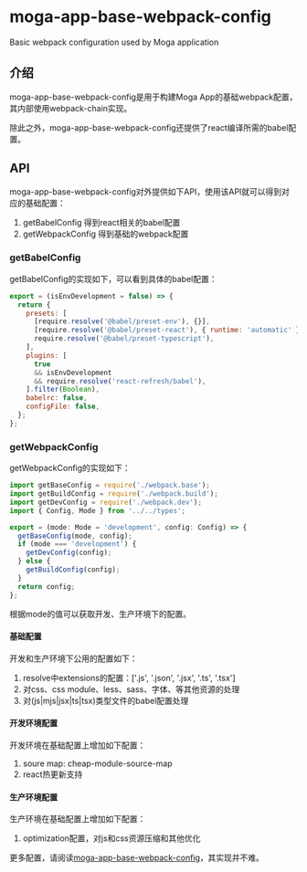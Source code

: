 # moga-app-base-webpack-config
Basic webpack configuration used by Moga application

## 介绍
moga-app-base-webpack-config是用于构建Moga App的基础webpack配置，其内部使用webpack-chain实现。

除此之外，moga-app-base-webpack-config还提供了react编译所需的babel配置。

## API
moga-app-base-webpack-config对外提供如下API，使用该API就可以得到对应的基础配置：

1. getBabelConfig 得到react相关的babel配置
2. getWebpackConfig 得到基础的webpack配置

### getBabelConfig
getBabelConfig的实现如下，可以看到具体的babel配置：

```javascript
export = (isEnvDevelopment = false) => {
  return {
    presets: [
      [require.resolve('@babel/preset-env'), {}],
      [require.resolve('@babel/preset-react'), { runtime: 'automatic' }],
      require.resolve('@babel/preset-typescript'),
    ],
    plugins: [
      true
      && isEnvDevelopment
      && require.resolve('react-refresh/babel'),
    ].filter(Boolean),
    babelrc: false,
    configFile: false,
  };
};

```
### getWebpackConfig
getWebpackConfig的实现如下：
```javascript
import getBaseConfig = require('./webpack.base');
import getBuildConfig = require('./webpack.build');
import getDevConfig = require('./webpack.dev');
import { Config, Mode } from '../../types';

export = (mode: Mode = 'development', config: Config) => {
  getBaseConfig(mode, config);
  if (mode === 'development') {
    getDevConfig(config);
  } else {
    getBuildConfig(config);
  }
  return config;
};

```
根据mode的值可以获取开发、生产环境下的配置。

#### 基础配置
开发和生产环境下公用的配置如下：
1. resolve中extensions的配置：['.js', '.json', '.jsx', '.ts', '.tsx']
2. 对css、css module、less、sass、字体、等其他资源的处理
3. 对(js|mjs|jsx|ts|tsx)类型文件的babel配置处理

#### 开发环境配置
开发环境在基础配置上增加如下配置：
1. soure map: cheap-module-source-map
2. react热更新支持

#### 生产环境配置
生产环境在基础配置上增加如下配置：
1. optimization配置，对js和css资源压缩和其他优化

更多配置，请阅读[moga-app-base-webpack-config](https://github.com/render-ydb/moga-app-base-webpack-config.git)，其实现并不难。

